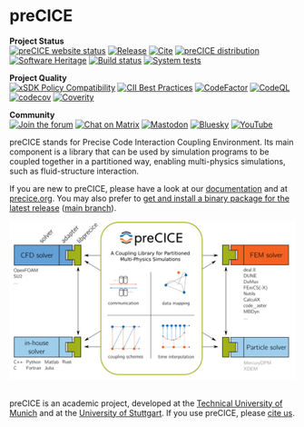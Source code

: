 # preCICE #

**Project Status**  
[![preCICE website status](https://img.shields.io/website-up-down-green-red/https/precice.org.svg?label=website)](https://precice.org/)
[![Release](https://img.shields.io/github/release/precice/precice.svg)](https://github.com/precice/precice/releases/latest)
[![Cite](https://img.shields.io/badge/cite-literature_guide-d45815)](https://precice.org/fundamentals-literature-guide.html)
[![preCICE distribution](https://img.shields.io/badge/preCICE_Distribution-10.18419%2Fdarus--4167-d45815.svg)](https://doi.org/10.18419/darus-4167)
[![Software Heritage](https://archive.softwareheritage.org/badge/origin/https://github.com/precice/precice/)](https://archive.softwareheritage.org/browse/origin/?origin_url=https://github.com/precice/precice)
[![Build status](https://github.com/precice/precice/workflows/Build%20and%20Test/badge.svg)](https://github.com/precice/precice/actions?query=workflow%3A%22Build+and+Test%22+branch%3Adevelop)
[![System tests](https://img.shields.io/badge/system_tests-trigger_manually-blue)](https://github.com/precice/tutorials/actions/workflows/run_testsuite_manual.yml)

**Project Quality**  
[![xSDK Policy Compatibility](https://img.shields.io/badge/xSDK-member-brightgreen)](https://github.com/xsdk-project/xsdk-policy-compatibility/blob/master/precice-policy-compatibility.md)
[![CII Best Practices](https://bestpractices.coreinfrastructure.org/projects/3895/badge)](https://bestpractices.coreinfrastructure.org/projects/3895)
[![CodeFactor](https://www.codefactor.io/repository/github/precice/precice/badge)](https://www.codefactor.io/repository/github/precice/precice)
[![CodeQL](https://github.com/precice/precice/actions/workflows/codeql.yml/badge.svg)](https://github.com/precice/precice/actions/workflows/codeql.yml)
[![codecov](https://codecov.io/gh/precice/precice/branch/develop/graph/badge.svg?token=ixXCTXAZMU)](https://codecov.io/gh/precice/precice)
[![Coverity](https://scan.coverity.com/projects/19312/badge.svg)](https://scan.coverity.com/projects/precice-precice)

**Community**  
[![Join the forum](https://img.shields.io/badge/discourse-news_and_forum-orange?link=https%3A%2F%2Fprecice.discourse.group%2F)](https://precice.discourse.group/)
[![Chat on Matrix](https://matrix.to/img/matrix-badge.svg)](https://matrix.to/#/#precice_lobby:gitter.im?web-instance[element.io]=app.gitter.im)
[![Mastodon](https://img.shields.io/badge/mastodon-%40preCICE-6364ff)](https://fosstodon.org/@precice)
[![Bluesky](https://img.shields.io/badge/bluesky-%40precice.org-0285ff)](https://bsky.app/profile/precice.org)
[![YouTube](https://img.shields.io/badge/youtube-%40preCICECoupling-ff0000)](https://www.youtube.com/c/preCICECoupling/)

preCICE stands for Precise Code Interaction Coupling Environment. Its main component is a library that can be used by simulation programs to be coupled together in a partitioned way, enabling multi-physics simulations, such as fluid-structure interaction.

If you are new to preCICE, please have a look at our [documentation](https://www.precice.org/docs.html) and at [precice.org](https://www.precice.org). You may also prefer to [get and install a binary package for the latest release](https://github.com/precice/precice/releases/latest) ([main branch](https://github.com/precice/precice/tree/main)).

<div align="center" style="margin-bottom:30px">
<img src="https://github.com/precice/precice.github.io/blob/master/material/overview/precice-overview.png" alt="preCICE overview" style="max-height: 100%; max-width: 100%">
</div>

preCICE is an academic project, developed at the [Technical University of Munich](https://www.cs.cit.tum.de/en/sccs/home/) and at the [University of Stuttgart](https://www.ipvs.uni-stuttgart.de). If you use preCICE, please [cite us](https://www.precice.org/fundamentals-literature-guide.html).
